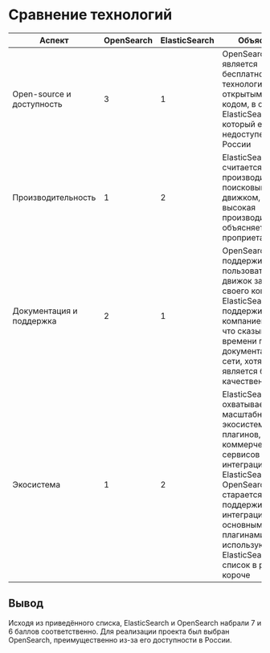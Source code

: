 # Сравнение технологий
|Аспект|OpenSearch|ElasticSearch|Объяснение|
|---|---|---|---|
|Open-source и доступность |3 |1 |OpenSearch является бесплатной технологией с открытым исходным кодом, в отличие от ElasticSearch, который ещё недоступен в России |
|Производительность |1 |2 |ElasticSearch считается самым производительным поисковым движком, но высокая производительность объясняется проприетарностью |
|Документация и поддержка	 |2 |1 |OpenSearch более поддерживаемый пользователями движок за счёт своего коммьюнити, ElasticSearch же поддерживается компанией Elastic, что сказывается на времени появления документации в сети, хотя она и является более качественной  |
|Экосистема |1 |2 |ElasticSearch охватывает более масштабную экосистему за счёт плагинов, много коммерческих сервисов имеют интеграцию с ElasticSearch. OpenSearch старается поддерживать интеграцию с основными плагинами, использующимися в ElasticSearch, но список в разы короче  |

## Вывод
Исходя из приведённого списка, ElasticSearch и OpenSearch набрали 7 и 6 баллов соответственно. Для реализации проекта был выбран OpenSearch, преимущественно из-за его доступности в России.
